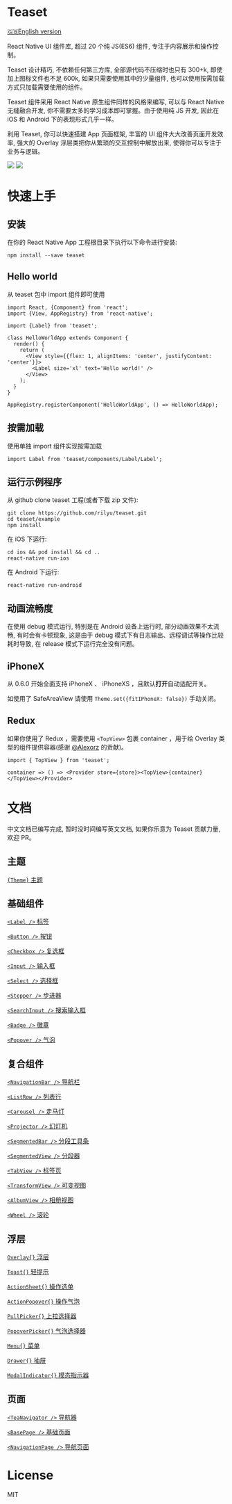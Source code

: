# Teaset
[🇬🇧English version](/README.md)

React Native UI 组件库, 超过 20 个纯 JS(ES6) 组件, 专注于内容展示和操作控制。

Teaset 设计精巧, 不依赖任何第三方库, 全部源代码不压缩时也只有 300+k, 即使加上图标文件也不足 600k, 如果只需要使用其中的少量组件, 也可以使用按需加载方式只加载需要使用的组件。

Teaset 组件采用 React Native 原生组件同样的风格来编写, 可以与 React Native 无缝融合开发, 你不需要太多的学习成本即可掌握。由于使用纯 JS 开发, 因此在 iOS 和 Android 下的表现形式几乎一样。

利用 Teaset, 你可以快速搭建 App 页面框架, 丰富的 UI 组件大大改善页面开发效率, 强大的 Overlay 浮层类把你从繁琐的交互控制中解放出来, 使得你可以专注于业务与逻辑。


![](https://github.com/rilyu/teaset/blob/master/screenshots/00-Teaset1.png?raw=true) ![](https://github.com/rilyu/teaset/blob/master/screenshots/00-Teaset2.png?raw=true)

# 快速上手

## 安装
在你的 React Native App 工程根目录下执行以下命令进行安装:
```
npm install --save teaset
```

## Hello world
从 teaset 包中 import 组件即可使用
```
import React, {Component} from 'react';
import {View, AppRegistry} from 'react-native';

import {Label} from 'teaset';

class HelloWorldApp extends Component {
  render() {
    return (
      <View style={{flex: 1, alignItems: 'center', justifyContent: 'center'}}>
        <Label size='xl' text='Hello world!' />
      </View>
    );
  }
}

AppRegistry.registerComponent('HelloWorldApp', () => HelloWorldApp);
```
## 按需加载
使用单独 import 组件实现按需加载
```
import Label from 'teaset/components/Label/Label';
```

## 运行示例程序
从 github clone teaset 工程(或者下载 zip 文件):
```
git clone https://github.com/rilyu/teaset.git
cd teaset/example
npm install
```
在 iOS 下运行:
```
cd ios && pod install && cd ..
react-native run-ios
```
在 Android 下运行:
```
react-native run-android
```

## 动画流畅度
在使用 debug 模式运行, 特别是在 Android 设备上运行时, 部分动画效果不太流畅, 有时会有卡顿现象, 这是由于 debug 模式下有日志输出、远程调试等操作比较耗时导致, 在 release 模式下运行完全没有问题。

## iPhoneX
从 0.6.0 开始全面支持 iPhoneX 、 iPhoneXS ，且默认**打开**自动适配开关。

如使用了 SafeAreaView 请使用 ```Theme.set({fitIPhoneX: false})``` 手动关闭。

## Redux
如果你使用了 Redux ，需要使用 ```<TopView>``` 包裹 container ，用于给 Overlay 类型的组件提供容器(感谢 [@Alexorz](https://github.com/Alexorz) 的贡献)。

```
import { TopView } from 'teaset';

container => () => <Provider store={store}><TopView>{container}</TopView></Provider>
```

# 文档
中文文档已编写完成, 暂时没时间编写英文文档, 如果你乐意为 Teaset 贡献力量, 欢迎 PR。

## 主题
[`{Theme}` 主题](./Theme.md)

## 基础组件
[`<Label />` 标签](./Label.md)

[`<Button />` 按钮](./Button.md)

[`<Checkbox />` 复选框](./Checkbox.md)

[`<Input />` 输入框](./Input.md)

[`<Select />` 选择框](./Select.md)

[`<Stepper />` 步进器](./Stepper.md)

[`<SearchInput />` 搜索输入框](./SearchInput.md)

[`<Badge />` 徽章](./Badge.md)

[`<Popover />` 气泡](./Popover.md)

## 复合组件
[`<NavigationBar />` 导航栏](./NavigationBar.md)

[`<ListRow />` 列表行](./ListRow.md)

[`<Carousel />` 走马灯](./Carousel.md)

[`<Projector />` 幻灯机](./Projector.md)

[`<SegmentedBar />` 分段工具条](./SegmentedBar.md)

[`<SegmentedView />` 分段器](./SegmentedView.md)

[`<TabView />` 标签页](./TabView.md)

[`<TransformView />` 可变视图](./TransformView.md)

[`<AlbumView />` 相册视图](./AlbumView.md)

[`<Wheel />` 滚轮](./Wheel.md)

## 浮层
[`Overlay{}` 浮层](./Overlay.md)

[`Toast{}` 轻提示](./Toast.md)

[`ActionSheet{}` 操作选单](./ActionSheet.md)

[`ActionPopover{}` 操作气泡](./ActionPopover.md)

[`PullPicker{}` 上拉选择器](./PullPicker.md)

[`PopoverPicker{}` 气泡选择器](./PopoverPicker.md)

[`Menu{}` 菜单](./Menu.md)

[`Drawer{}` 抽屉](./Drawer.md)

[`ModalIndicator{}` 模态指示器](./ModalIndicator.md)

## 页面
[`<TeaNavigator />` 导航器](./TeaNavigator.md)

[`<BasePage />` 基础页面](./BasePage.md)

[`<NavigationPage />` 导航页面](./NavigationPage.md)

# License
MIT